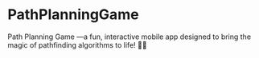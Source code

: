 # PathPlanningGame
Path Planning Game —a fun, interactive mobile app designed to bring the magic of pathfinding algorithms to life! 🧭✨
